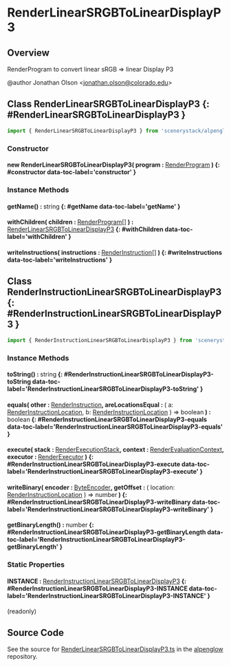 # RenderLinearSRGBToLinearDisplayP3

## Overview

RenderProgram to convert linear sRGB =&gt; linear Display P3

@author Jonathan Olson &lt;jonathan.olson@colorado.edu&gt;

## Class RenderLinearSRGBToLinearDisplayP3 {: #RenderLinearSRGBToLinearDisplayP3 }


```js
import { RenderLinearSRGBToLinearDisplayP3 } from 'scenerystack/alpenglow';
```
### Constructor

#### new RenderLinearSRGBToLinearDisplayP3( program : <span style="font-weight: 400;">[RenderProgram](../alpenglow/RenderProgram.md)</span> ) {: #constructor data-toc-label='constructor' }

### Instance Methods

#### getName() : <span style="font-weight: 400;"><span style="color: hsla(calc(var(--md-hue) + 180deg),80%,40%,1);">string</span></span> {: #getName data-toc-label='getName' }

#### withChildren( children : <span style="font-weight: 400;">[RenderProgram](../alpenglow/RenderProgram.md)[]</span> ) : <span style="font-weight: 400;">[RenderLinearSRGBToLinearDisplayP3](../alpenglow/RenderLinearSRGBToLinearDisplayP3.md)</span> {: #withChildren data-toc-label='withChildren' }

#### writeInstructions( instructions : <span style="font-weight: 400;">[RenderInstruction](../alpenglow/RenderInstruction.md)[]</span> ) {: #writeInstructions data-toc-label='writeInstructions' }



## Class RenderInstructionLinearSRGBToLinearDisplayP3 {: #RenderInstructionLinearSRGBToLinearDisplayP3 }


```js
import { RenderInstructionLinearSRGBToLinearDisplayP3 } from 'scenerystack/alpenglow';
```
### Instance Methods

#### toString() : <span style="font-weight: 400;"><span style="color: hsla(calc(var(--md-hue) + 180deg),80%,40%,1);">string</span></span> {: #RenderInstructionLinearSRGBToLinearDisplayP3-toString data-toc-label='RenderInstructionLinearSRGBToLinearDisplayP3-toString' }

#### equals( other : <span style="font-weight: 400;">[RenderInstruction](../alpenglow/RenderInstruction.md)</span>, areLocationsEqual : <span style="font-weight: 400;">( a: [RenderInstructionLocation](../alpenglow/RenderInstruction.md#RenderInstructionLocation), b: [RenderInstructionLocation](../alpenglow/RenderInstruction.md#RenderInstructionLocation) ) =&gt; <span style="color: hsla(calc(var(--md-hue) + 180deg),80%,40%,1);">boolean</span></span> ) : <span style="font-weight: 400;"><span style="color: hsla(calc(var(--md-hue) + 180deg),80%,40%,1);">boolean</span></span> {: #RenderInstructionLinearSRGBToLinearDisplayP3-equals data-toc-label='RenderInstructionLinearSRGBToLinearDisplayP3-equals' }

#### execute( stack : <span style="font-weight: 400;">[RenderExecutionStack](../alpenglow/RenderExecutionStack.md)</span>, context : <span style="font-weight: 400;">[RenderEvaluationContext](../alpenglow/RenderEvaluationContext.md)</span>, executor : <span style="font-weight: 400;">[RenderExecutor](../alpenglow/RenderExecutor.md)</span> ) {: #RenderInstructionLinearSRGBToLinearDisplayP3-execute data-toc-label='RenderInstructionLinearSRGBToLinearDisplayP3-execute' }

#### writeBinary( encoder : <span style="font-weight: 400;">[ByteEncoder](../alpenglow/ByteEncoder.md)</span>, getOffset : <span style="font-weight: 400;">( location: [RenderInstructionLocation](../alpenglow/RenderInstruction.md#RenderInstructionLocation) ) =&gt; <span style="color: hsla(calc(var(--md-hue) + 180deg),80%,40%,1);">number</span></span> ) {: #RenderInstructionLinearSRGBToLinearDisplayP3-writeBinary data-toc-label='RenderInstructionLinearSRGBToLinearDisplayP3-writeBinary' }

#### getBinaryLength() : <span style="font-weight: 400;"><span style="color: hsla(calc(var(--md-hue) + 180deg),80%,40%,1);">number</span></span> {: #RenderInstructionLinearSRGBToLinearDisplayP3-getBinaryLength data-toc-label='RenderInstructionLinearSRGBToLinearDisplayP3-getBinaryLength' }

### Static Properties

#### INSTANCE : <span style="font-weight: 400;">[RenderInstructionLinearSRGBToLinearDisplayP3](../alpenglow/RenderLinearSRGBToLinearDisplayP3.md#RenderInstructionLinearSRGBToLinearDisplayP3)</span> {: #RenderInstructionLinearSRGBToLinearDisplayP3-INSTANCE data-toc-label='RenderInstructionLinearSRGBToLinearDisplayP3-INSTANCE' }

(readonly)



## Source Code

See the source for [RenderLinearSRGBToLinearDisplayP3.ts](https://github.com/phetsims/alpenglow/blob/main/js/render-program/RenderLinearSRGBToLinearDisplayP3.ts) in the [alpenglow](https://github.com/phetsims/alpenglow) repository.
